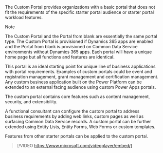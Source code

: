 The Custom Portal provides organizations with a basic portal that does not fit the requirements of the specific starter portal audience or starter portal workload features.  

> [!NOTE]
> The Custom Portal and the Portal from blank are essentially the same portal type.  The Custom Portal is provisioned if Dynamics 365 apps are enabled and the Portal from blank is provisioned on Common Data Service environments without Dynamics 365 apps.  Each portal will have a unique home page but all functions and features are identical.

This portal is an ideal starting point for unique line of business applications with portal requirements.  Examples of custom portals could be event and registration management, grant management and certification management.  Any custom business application built on the Power Platform can be extended to an external facing audience using custom Power Apps portals.

The custom portal contains core features such as content management, security, and extensibility.

A functional consultant can configure the custom portal to address business requirements by adding web links, custom pages as well as surfacing Common Data Service records.  A custom portal can be further extended using Entity Lists, Entity Forms, Web Forms or custom templates.

Features from other starter portals can be applied to the custom portal.

> [!VIDEO https://www.microsoft.com/videoplayer/embed/]

